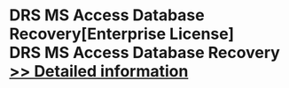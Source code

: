# DRS MS Access Database Recovery[Enterprise License]<br />DRS MS Access Database Recovery<br />[>> Detailed information](https://secure.shareit.com/shareit/product.html?productid=301004394&affiliateid=200057808)